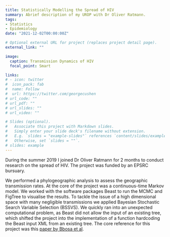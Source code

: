 ```yaml
---
title: Statistically Modelling the Spread of HIV
summary: Abrief description of my UROP with Dr Oliver Ratmann.
tags:
- Statistics
- Epidemiology
date: "2021-12-02T00:00:00Z"

# Optional external URL for project (replaces project detail page).
external_link: ""

image:
  caption: Transmission Dynamics of HIV
  focal_point: Smart

links:
# - icon: twitter
#  icon_pack: fab
#  name: Follow
#  url: https://twitter.com/georgecushen
# url_code: ""
# url_pdf: ""
# url_slides: ""
# url_video: ""

# Slides (optional).
#   Associate this project with Markdown slides.
#   Simply enter your slide deck's filename without extension.
#   E.g. `slides = "example-slides"` references `content/slides/example-slides.md`.
#   Otherwise, set `slides = ""`.
# slides: example
---
```


During the summer 2019 I joined Dr Oliver Ratmann for 2 months to conduct research on the spread of HIV. The project was funded by an EPSRC bursuary. 

We performed a phylogeographic analysis to assess the geographic transmission rates. At the core of the project was a continuous-time Markov model. We worked with the software packages Beast to run the MCMC and FigTree to visualise the results. To tackle the issue of a high dimensional space with many negligible transmissions we applied Bayesian Stochastic Search Variable Selection (BSSVS). We quickly ran into an unexpected computational problem, as Beast did not allow the input of an existing tree, which shifted the project into the implementation of a function hardcoding the Beast input XML from an existing tree. The core reference for this project was this [paper by Bbosa et al](https://www.nature.com/articles/s41598-018-37458-x).
